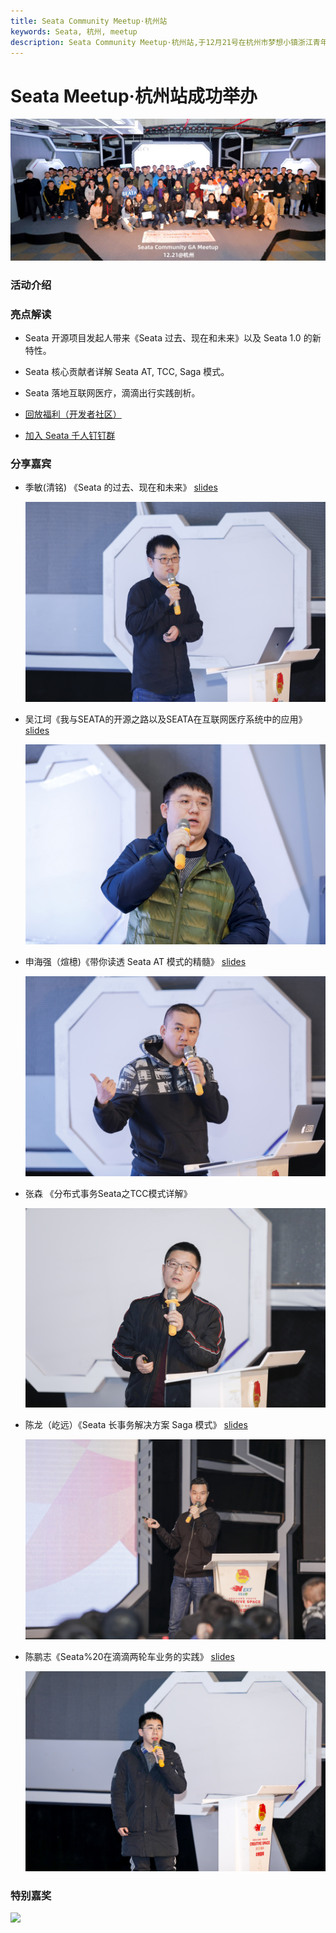 ```yaml
---
title: Seata Community Meetup·杭州站
keywords: Seata, 杭州, meetup
description: Seata Community Meetup·杭州站,于12月21号在杭州市梦想小镇浙江青年众创空间完美举办
---
```


# Seata Meetup·杭州站成功举办

![](/img/blog/1577282612.jpg)

### 活动介绍

### 亮点解读

- Seata 开源项目发起人带来《Seata 过去、现在和未来》以及 Seata 1.0 的新特性。
- Seata 核心贡献者详解 Seata AT, TCC, Saga 模式。
- Seata 落地互联网医疗，滴滴出行实践剖析。

- [回放福利（开发者社区）](https://developer.aliyun.com/live/1760)
- [加入 Seata 千人钉钉群](http://w2wz.com/h2nb)

### 分享嘉宾

- 季敏(清铭) 《Seata 的过去、现在和未来》 [slides](https://github.com/a364176773/awesome-seata/blob/master/slides/meetup/201912%40hangzhou/%E5%AD%A3%E6%95%8F%EF%BC%88%E6%B8%85%E9%93%AD%EF%BC%89%E3%80%8ASeata%20%E7%9A%84%E8%BF%87%E5%8E%BB%E3%80%81%E7%8E%B0%E5%9C%A8%E5%92%8C%E6%9C%AA%E6%9D%A5%E3%80%8B.pdf)

  ![](/img/blog/1577282650.jpg)

- 吴江坷《我与SEATA的开源之路以及SEATA在互联网医疗系统中的应用》 [slides](https://github.com/a364176773/awesome-seata/blob/master/slides/meetup/201912%40hangzhou/%E5%90%B4%E6%B1%9F%E5%9D%B7%E3%80%8A%E6%88%91%E4%B8%8ESEATA%E7%9A%84%E5%BC%80%E6%BA%90%E4%B9%8B%E8%B7%AF%E4%BB%A5%E5%8F%8ASEATA%E5%9C%A8%E4%BA%92%E8%81%94%E7%BD%91%E5%8C%BB%E7%96%97%E7%B3%BB%E7%BB%9F%E4%B8%AD%E7%9A%84%E5%BA%94%E7%94%A8%E3%80%8B.pdf)

  ![1577282651](/img/blog/1577282651.jpg)

- 申海强（煊檍)《带你读透 Seata AT 模式的精髓》 [slides](https://github.com/a364176773/awesome-seata/tree/master/slides/meetup/201912%40hangzhou)

  ![1577282652](/img/blog/1577282652.jpg)

- 张森 《分布式事务Seata之TCC模式详解》

  ![1577282653](/img/blog/1577282653.jpg)

- 陈龙（屹远）《Seata 长事务解决方案 Saga 模式》 [slides](https://github.com/a364176773/awesome-seata/blob/master/slides/meetup/201912%40hangzhou/%E9%99%88%E9%BE%99%EF%BC%88%E5%B1%B9%E8%BF%9C%EF%BC%89%E3%80%8ASeata%20%E9%95%BF%E4%BA%8B%E5%8A%A1%E8%A7%A3%E5%86%B3%E6%96%B9%E6%A1%88%20Saga%20%E6%A8%A1%E5%BC%8F%E3%80%8B.pdf)

  ![1577282654](/img/blog/1577282654.jpg)

- 陈鹏志《Seata%20在滴滴两轮车业务的实践》 [slides](https://github.com/a364176773/awesome-seata/blob/master/slides/meetup/201912%40hangzhou/%E9%99%88%E9%B9%8F%E5%BF%97%E3%80%8ASeata%20%E5%9C%A8%E6%BB%B4%E6%BB%B4%E4%B8%A4%E8%BD%AE%E8%BD%A6%E4%B8%9A%E5%8A%A1%E7%9A%84%E5%AE%9E%E8%B7%B5%E3%80%8B.pdf)

  ![1577282655](/img/blog/1577282655.jpg)

### 特别嘉奖

![](/img/blog/20191221171543.jpg)